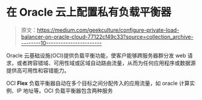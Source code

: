 # 在 Oracle 云上配置私有负载平衡器

> 原文：<https://medium.com/geekculture/configure-private-load-balancer-on-oracle-cloud-77122cf49c33?source=collection_archive---------10----------------------->

Oracle 云基础设施(OCI)提供负载平衡功能，使客户能够跨服务器群分发 web 请求，或者跨容错域、可用性域或区域自动路由流量，从而为任何应用程序或数据源提供高可用性和容错能力。

OCI **Flex** 负载平衡器自动在多个目标之间分配传入的应用流量，如 oracle 计算实例、IP 地址等。OCI 负载平衡器包含两种服务